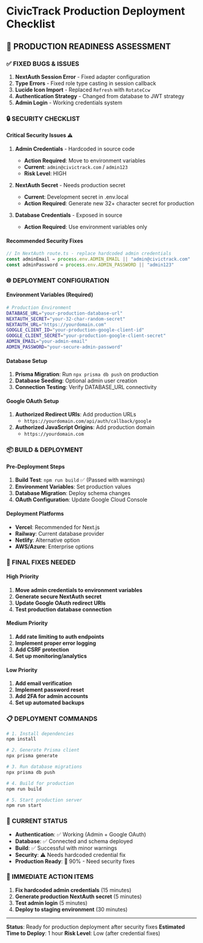 # CivicTrack Production Deployment Checklist

## 🚀 PRODUCTION READINESS ASSESSMENT

### ✅ FIXED BUGS & ISSUES
1. **NextAuth Session Error** - Fixed adapter configuration
2. **Type Errors** - Fixed role type casting in session callback
3. **Lucide Icon Import** - Replaced `Refresh` with `RotateCcw`
4. **Authentication Strategy** - Changed from database to JWT strategy
5. **Admin Login** - Working credentials system

### 🔒 SECURITY CHECKLIST

#### Critical Security Issues ⚠️
1. **Admin Credentials** - Hardcoded in source code
   - **Action Required**: Move to environment variables
   - **Current**: `admin@civictrack.com` / `admin123`
   - **Risk Level**: HIGH

2. **NextAuth Secret** - Needs production secret
   - **Current**: Development secret in .env.local
   - **Action Required**: Generate new 32+ character secret for production

3. **Database Credentials** - Exposed in source
   - **Action Required**: Use environment variables only

#### Recommended Security Fixes
```typescript
// In NextAuth route.ts - replace hardcoded admin credentials
const adminEmail = process.env.ADMIN_EMAIL || "admin@civictrack.com"
const adminPassword = process.env.ADMIN_PASSWORD || "admin123"
```

### 🌐 DEPLOYMENT CONFIGURATION

#### Environment Variables (Required)
```bash
# Production Environment
DATABASE_URL="your-production-database-url"
NEXTAUTH_SECRET="your-32-char-random-secret"
NEXTAUTH_URL="https://yourdomain.com"
GOOGLE_CLIENT_ID="your-production-google-client-id"
GOOGLE_CLIENT_SECRET="your-production-google-client-secret"
ADMIN_EMAIL="your-admin-email"
ADMIN_PASSWORD="your-secure-admin-password"
```

#### Database Setup
1. **Prisma Migration**: Run `npx prisma db push` on production
2. **Database Seeding**: Optional admin user creation
3. **Connection Testing**: Verify DATABASE_URL connectivity

#### Google OAuth Setup
1. **Authorized Redirect URIs**: Add production URLs
   - `https://yourdomain.com/api/auth/callback/google`
2. **Authorized JavaScript Origins**: Add production domain
   - `https://yourdomain.com`

### 📦 BUILD & DEPLOYMENT

#### Pre-Deployment Steps
1. **Build Test**: `npm run build` ✅ (Passed with warnings)
2. **Environment Variables**: Set production values
3. **Database Migration**: Deploy schema changes
4. **OAuth Configuration**: Update Google Cloud Console

#### Deployment Platforms
- **Vercel**: Recommended for Next.js
- **Railway**: Current database provider
- **Netlify**: Alternative option
- **AWS/Azure**: Enterprise options

### 🔧 FINAL FIXES NEEDED

#### High Priority
1. **Move admin credentials to environment variables**
2. **Generate secure NextAuth secret**
3. **Update Google OAuth redirect URIs**
4. **Test production database connection**

#### Medium Priority
1. **Add rate limiting to auth endpoints**
2. **Implement proper error logging**
3. **Add CSRF protection**
4. **Set up monitoring/analytics**

#### Low Priority
1. **Add email verification**
2. **Implement password reset**
3. **Add 2FA for admin accounts**
4. **Set up automated backups**

### 📋 DEPLOYMENT COMMANDS

```bash
# 1. Install dependencies
npm install

# 2. Generate Prisma client
npx prisma generate

# 3. Run database migrations
npx prisma db push

# 4. Build for production
npm run build

# 5. Start production server
npm run start
```

### 🎯 CURRENT STATUS
- **Authentication**: ✅ Working (Admin + Google OAuth)
- **Database**: ✅ Connected and schema deployed
- **Build**: ✅ Successful with minor warnings
- **Security**: ⚠️ Needs hardcoded credential fix
- **Production Ready**: 🔄 90% - Need security fixes

### 🚨 IMMEDIATE ACTION ITEMS
1. **Fix hardcoded admin credentials** (15 minutes)
2. **Generate production NextAuth secret** (5 minutes)  
3. **Test admin login** (5 minutes)
4. **Deploy to staging environment** (30 minutes)

---
**Status**: Ready for production deployment after security fixes
**Estimated Time to Deploy**: 1 hour
**Risk Level**: Low (after credential fixes)
